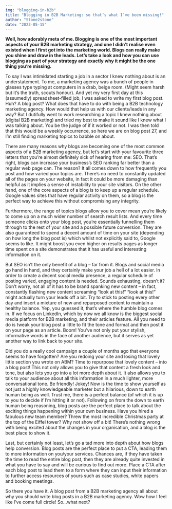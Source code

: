 ```yaml
---
img: "blogging-in-b2b"
title: "Blogging in B2B Marketing: so that’s what I’ve been missing!"
author: "Stone2stone"
date: "2023-05-15"
---
```


**Well, how adorably meta of me. Blogging is one of the most important aspects of your B2B marketing strategy, and one I didn’t realise even existed when I first got into the marketing world. Blogs can really make you shine and draw in the leads. Let’s take a look and how you can use blogging as part of your strategy and exactly why it might be the one thing you’re missing.**

To say I was intimidated starting a job in a sector I knew nothing about is an understatement. To me, a marketing agency was a bunch of people in glasses type typing at computers in a drab, beige room. (Might seem harsh but it’s the truth, scouts honour). And yet my very first day at this (assumedly) spreadsheet-filled job, I was asked to write my first blog post. Huh? A blog post? What does that have to do with being a B2B technology marketing agency. How would that help us with our clients/leads in any way? But I dutifully went to work researching a topic I knew nothing about (digital B2B marketing) and tried my best to make it sound like I knew what I was talking about. You be the judge of if it worked or not. I was then told that this would be a weekly occurrence, so here we are on blog post 27, and I’m still finding marketing topics to babble on about.

There are many reasons why blogs are becoming one of the most common aspects of a B2B marketing agency, but let’s start with your favourite three letters that you’re almost definitely sick of hearing from me: SEO. That’s right, blogs can increase your business’s SEO ranking far better than a regular web page can. The reason? It all comes down to how frequently you post and how varied your topics are. There’s no need to constantly updated all of the pages on your website, in fact it could be more damaging than helpful as it implies a sense of instability to your site visitors. On the other hand, one of the core aspects of a blog is to keep up a regular schedule. Google values sites that have regular activity on them, so a blog is the perfect way to achieve this without compromising any integrity.

Furthermore, the range of topics blogs allow you to cover mean you’re likely to come up on a much wider number of search result lists. And every time someone clicks onto your blog post, you’re essentially funnelling them through to the rest of your site and a possible future conversion. They are also guaranteed to spend a decent amount of time on your site (depending on how long the blog post is) which whilst not explicitly said to, Google seems to like. It might boost you even higher on results pages as longer time spent on a site demonstrates that it has useful and interesting information on it.

But SEO isn’t the only benefit of a blog – far from it. Blogs and social media go hand in hand, and they certainly make your job a hell of a lot easier. In order to create a decent social media presence, a regular schedule of posting varied, engaging content is needed. Sounds exhausting, doesn’t it? Don’t worry, not all of it has to be brand spanking new content – in fact, constantly flashing new content screaming “look at this!” “look at this!” might actually turn your leads off a bit. Try to stick to posting every other day and insert a mixture of new and repurposed content to maintain a healthy balance. Yep, you guessed it, that’s where the humble blog comes in. If we focus on LinkedIn, which by now we all know is the biggest social media platform for B2B marketing, and their articles feature. All you need to do is tweak your blog post a little to fit the tone and format and then post it on your page as an article. Boom! You’ve not only put your stylish, informative words in the face of another audience, but it serves as yet another way to link back to your site.

Did you do a really cool campaign a couple of months ago that everyone seems to have forgotten? Are you redoing your site and losing that lovely little section you wrote on ABM? Time to repurpose that lovely content – into a blog post! This not only allows you to give that content a fresh look and tone, but also lets you go into a lot more depth about it. It also allows you to talk to your audience about all this information in a much lighter, more conversational tone. Be friendly! Jokey! Now is the time to show yourself as not just a highly knowledgeable marketer but a hilarious, down to earth human being as well. Trust me, there is a perfect balance (of which it is up to you to decide if I’m hitting it or not). Following on from the down to earth human being reasoning, blog posts are the perfect place to talk about the exciting things happening within your own business. Have you hired a fabulous new team member? Threw the most incredible Christmas party at the top of the Eiffel tower? Why not show off a bit! There’s nothing wrong with being excited about the changes in your organisation, and a blog is the best place to show it.

Last, but certainly not least, let’s go a tad more into depth about how blogs help conversion. Blog posts are the perfect place to put a CTA, leading them to more information on you/your services. Chances are, if they have taken the time to read the entire blog post, then they are already quite invested in what you have to say and will be curious to find out more. Place a CTA after each blog post to lead them to a form where they can input their information to further access resources of yours such as case studies, white papers and booking meetings.

So there you have it. A blog post from a B2B marketing agency all about why you should write blog posts in a B2B marketing agency. Wow how I feel like I’ve come full circle! So…what next?
